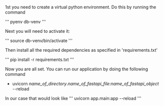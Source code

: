 1st you need to create a virtual python environment. Do this by running the command

'''
pyenv db-venv
'''

Next you will need to activate it:

'''
source db-venv/bin/activate
'''

Then install all the required dependencies as specified in 'requirements.txt'

'''
pip install -r requirements.txt
'''

Now you are all set. You can run our application by doing the following command
- uvicorn *name_of_directory*.*name_of_fastapi_file*:*name_of_fastapi_object* --reload

In our case that would look like
'''
uvicorn app.main:app --reload
'''